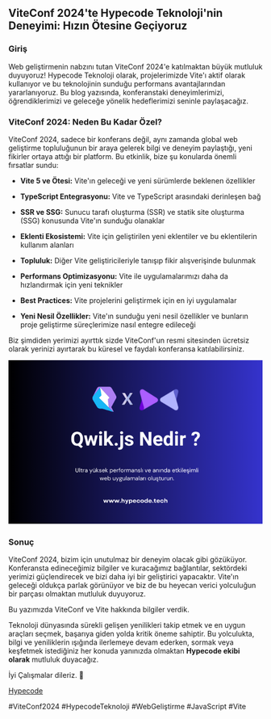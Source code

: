 ## ViteConf 2024'te Hypecode Teknoloji'nin Deneyimi: Hızın Ötesine Geçiyoruz

### Giriş

Web geliştirmenin nabzını tutan ViteConf 2024'e katılmaktan büyük mutluluk duyuyoruz! Hypecode Teknoloji olarak, projelerimizde Vite'ı aktif olarak kullanıyor ve bu teknolojinin sunduğu performans avantajlarından yararlanıyoruz. Bu blog yazısında, konferanstaki deneyimlerimizi, öğrendiklerimizi ve geleceğe yönelik hedeflerimizi seninle paylaşacağız.

### ViteConf 2024: Neden Bu Kadar Özel?

ViteConf 2024, sadece bir konferans değil, aynı zamanda global web geliştirme topluluğunun bir araya gelerek bilgi ve deneyim paylaştığı, yeni fikirler ortaya attığı bir platform. Bu etkinlik, bize şu konularda önemli fırsatlar sundu:

- **Vite 5 ve Ötesi:** Vite'ın geleceği ve yeni sürümlerde beklenen özellikler
- **TypeScript Entegrasyonu:** Vite ve TypeScript arasındaki derinleşen bağ
- **SSR ve SSG:** Sunucu tarafı oluşturma (SSR) ve statik site oluşturma (SSG) konusunda Vite'ın sunduğu olanaklar
- **Eklenti Ekosistemi:** Vite için geliştirilen yeni eklentiler ve bu eklentilerin kullanım alanları
- **Topluluk:** Diğer Vite geliştiricileriyle tanışıp fikir alışverişinde bulunmak

- **Performans Optimizasyonu:** Vite ile uygulamalarımızı daha da hızlandırmak için yeni teknikler
- **Best Practices:** Vite projelerini geliştirmek için en iyi uygulamalar
- **Yeni Nesil Özellikler:** Vite'ın sunduğu yeni nesil özellikler ve bunların proje geliştirme süreçlerimize nasıl entegre edileceği

Biz şimdiden yerimizi ayırttık sizde ViteConf'un resmi sitesinden ücretsiz olarak yerinizi ayırtarak bu küresel ve faydalı konferansa katılabilirsiniz.

![ViteConf Ticket - Hypecode](https://raw.githubusercontent.com/hypecode-tech/blogs/main/qwikjs-nedir/cover_image.png)

### Sonuç

ViteConf 2024, bizim için unutulmaz bir deneyim olacak gibi gözüküyor. Konferansta edineceğimiz bilgiler ve kuracağımız bağlantılar, sektördeki yerimizi güçlendirecek ve bizi daha iyi bir geliştirici yapacaktır. Vite'ın geleceği oldukça parlak görünüyor ve biz de bu heyecan verici yolculuğun bir parçası olmaktan mutluluk duyuyoruz.

Bu yazımızda ViteConf ve Vite hakkında bilgiler verdik.

Teknoloji dünyasında sürekli gelişen yenilikleri takip etmek ve en uygun araçları seçmek, başarıya giden yolda kritik öneme sahiptir. Bu yolculukta, bilgi ve yeniliklerin ışığında ilerlemeye devam ederken, sormak veya keşfetmek istediğiniz her konuda yanınızda olmaktan **Hypecode ekibi olarak** mutluluk duyacağız.

İyi Çalışmalar dileriz. 🌟

[Hypecode](https://hypecode.tech)


#ViteConf2024 #HypecodeTeknoloji #WebGeliştirme #JavaScript #Vite
